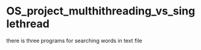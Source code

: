 # OS_project_multhithreading_vs_singlethread

there is three programs for searching words in text file
